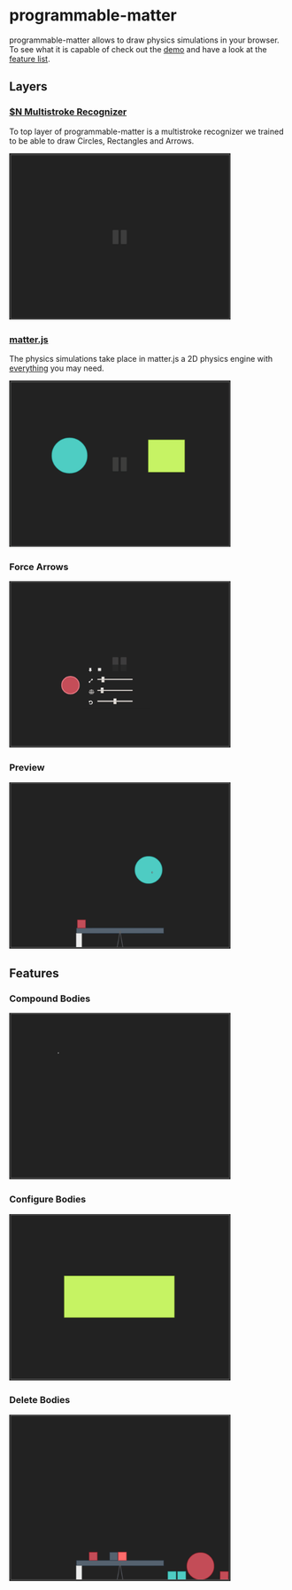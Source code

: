 # programmable-matter

programmable-matter allows to draw physics simulations in your browser. To see what it is capable of check out the [demo](http://maxklenk.github.io/programmable-matter/) and have a look at the [feature list](#features).

## Layers

### [$N Multistroke Recognizer](http://depts.washington.edu/aimgroup/proj/dollar/ndollar.html)

To top layer of programmable-matter is a multistroke recognizer we trained to be able to draw Circles, Rectangles and Arrows.
   
<img width="400" height="300" src="img/showcase/dollar.gif">


### [matter.js](http://brm.io/matter-js/)

The physics simulations take place in matter.js a 2D physics engine with [everything](https://github.com/liabru/matter-js#features) you may need.

<img width="400" height="300" src="img/showcase/matter_falling.gif">


### Force Arrows

<img width="400" height="300" src="img/showcase/force.gif">


### Preview

<img width="400" height="300" src="img/showcase/preview.gif">



## Features   
   
### Compound Bodies
<img width="400" height="300" src="img/showcase/compound.gif">

### Configure Bodies
<img width="400" height="300" src="img/showcase/settings.gif">

### Delete Bodies
<img width="400" height="300" src="img/showcase/delete.gif">
